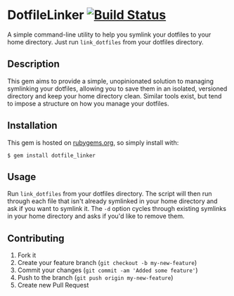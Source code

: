 # DotfileLinker [![Build Status](https://secure.travis-ci.org/dillonkearns/dotfile-linker.png?branch=master)](http://travis-ci.org/dillonkearns/dotfile-linker?branch=master)

A simple command-line utility to help you symlink your dotfiles to your home directory. Just run `link_dotfiles` from
your dotfiles directory.

## Description

This gem aims to provide a simple, unopinionated solution to managing symlinking your dotfiles, allowing you to save
them in an isolated, versioned directory and keep your home directory clean. Similar tools exist, but tend to impose a
structure on how you manage your dotfiles.

## Installation

This gem is hosted on [rubygems.org](rubygems.org), so simply install with:

    $ gem install dotfile_linker

## Usage

Run `link_dotfiles` from your dotfiles directory. The script will then run through each file that isn't already
symlinked in your home directory and ask if you want to symlink it. The `-d` option cycles through existing symlinks in
your home directory and asks if you'd like to remove them.

## Contributing

1. Fork it
2. Create your feature branch (`git checkout -b my-new-feature`)
3. Commit your changes (`git commit -am 'Added some feature'`)
4. Push to the branch (`git push origin my-new-feature`)
5. Create new Pull Request
